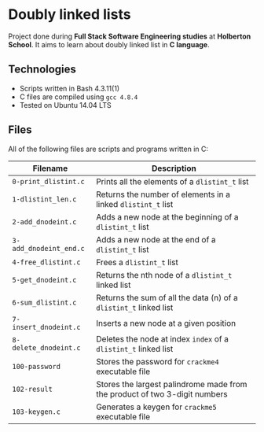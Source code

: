 # Doubly linked lists

Project done during **Full Stack Software Engineering studies** at **Holberton School**. It aims to learn about doubly linked list in **C language**.

## Technologies
* Scripts written in Bash 4.3.11(1)
* C files are compiled using `gcc 4.8.4`
* Tested on Ubuntu 14.04 LTS

## Files
All of the following files are scripts and programs written in C:

| Filename | Description |
| -------- | ----------- |
| `0-print_dlistint.c` | Prints all the elements of a `dlistint_t` list |
| `1-dlistint_len.c` | Returns the number of elements in a linked `dlistint_t` list |
| `2-add_dnodeint.c` | Adds a new node at the beginning of a `dlistint_t` list |
| `3-add_dnodeint_end.c` | Adds a new node at the end of a `dlistint_t` list |
| `4-free_dlistint.c` | Frees a `dlistint_t` list |
| `5-get_dnodeint.c` | Returns the nth node of a `dlistint_t` linked list |
| `6-sum_dlistint.c` | Returns the sum of all the data (n) of a `dlistint_t` linked list |
| `7-insert_dnodeint.c` | Inserts a new node at a given position |
| `8-delete_dnodeint.c` | Deletes the node at index `index` of a `dlistint_t` linked list |
| `100-password` | Stores the password for `crackme4` executable file |
| `102-result` | Stores the largest palindrome made from the product of two 3-digit numbers |
| `103-keygen.c` | Generates a keygen for `crackme5` executable file |

